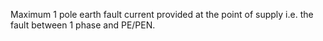 Maximum 1 pole earth fault current provided at the point of supply i.e. the fault between 1 phase and PE/PEN.
